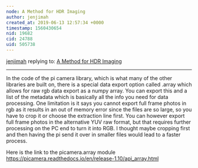 ```yaml
---
node: A Method for HDR Imaging
author: jenjimah
created_at: 2019-06-13 12:57:34 +0000
timestamp: 1560430654
nid: 19682
cid: 24788
uid: 505738
---
```




[jenjimah](../profile/jenjimah) replying to: [A Method for HDR Imaging](../notes/jenjimah/06-12-2019/a-method-for-hdr-imaging)

----
In the code of the pi camera library, which is what many of the other libraries are built on, there is a special data export option called .array which allows for raw rgb data export as a numpy array. You can export this and a list of the metadata which is basically all the info you need for data processing. One limitation is it says you cannot export full frame photos in rgb as it results in an out of memory error since the files are so large, so you have to crop it or choose the extraction line first. You can however export full frame photos in the alternative YUV raw format, but that requires further processing on the PC end to turn it into RGB. I thought maybe cropping first and then having the pi send it over in smaller files would lead to a faster process.

Here is the link to the picamera.array module https://picamera.readthedocs.io/en/release-1.10/api_array.html